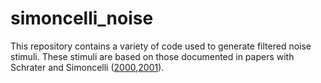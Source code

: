 # simoncelli_noise
This repository contains a variety of code used to generate filtered noise stimuli. These stimuli are based on those documented in papers with Schrater and Simoncelli ([2000](https://www.ncbi.nlm.nih.gov/pubmed/10607396),[2001](https://www.ncbi.nlm.nih.gov/pubmed/11298449)). 

